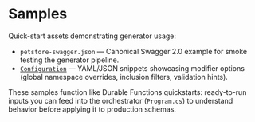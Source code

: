 # Samples

Quick-start assets demonstrating generator usage:
- `petstore-swagger.json` — Canonical Swagger 2.0 example for smoke testing the generator pipeline.
- [`Configuration`](Configuration/context.md) — YAML/JSON snippets showcasing modifier options (global namespace overrides, inclusion filters, validation hints).

These samples function like Durable Functions quickstarts: ready-to-run inputs you can feed into the orchestrator (`Program.cs`) to understand behavior before applying it to production schemas.
